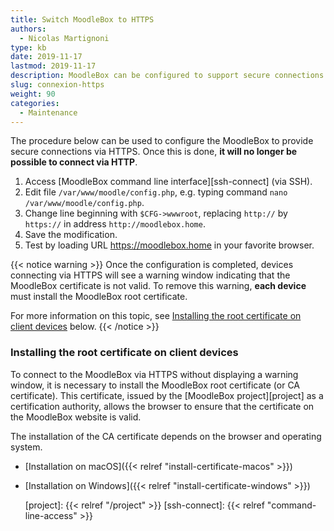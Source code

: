 ```yaml
---
title: Switch MoodleBox to HTTPS
authors:
  - Nicolas Martignoni
type: kb
date: 2019-11-17
lastmod: 2019-11-17
description: MoodleBox can be configured to support secure connections via HTTPS. This configuration requires manual intervention by a technically savvy person.
slug: connexion-https
weight: 90
categories:
  - Maintenance
---
```

The procedure below can be used to configure the MoodleBox to provide secure connections via HTTPS. Once this is done, __it will no longer be possible to connect via HTTP__.

1. Access [MoodleBox command line interface][ssh-connect] (via SSH).
2. Edit file `/var/www/moodle/config.php`, e.g. typing command `nano /var/www/moodle/config.php`.
3. Change line beginning with `$CFG->wwwroot`, replacing `http://` by `https://` in address `http://moodlebox.home`.
4. Save the modification.
5. Test by loading URL https://moodlebox.home in your favorite browser.

{{< notice warning >}}
Once the configuration is completed, devices connecting via HTTPS will see a warning window indicating that the MoodleBox certificate is not valid. To remove this warning, __each device__ must install the MoodleBox root certificate.

For more information on this topic, see [Installing the root certificate on client devices](#installing-the-root-certificate-on-client-devices) below.
{{< /notice >}}

### Installing the root certificate on client devices

To connect to the MoodleBox via HTTPS without displaying a warning window, it is necessary to install the MoodleBox root certificate (or CA certificate). This certificate, issued by the [MoodleBox project][project] as a certification authority, allows the browser to ensure that the certificate on the MoodleBox website is valid.

The installation of the CA certificate depends on the browser and operating system.

- [Installation on macOS]({{< relref "install-certificate-macos" >}})
- [Installation on Windows]({{< relref "install-certificate-windows" >}})

  [project]: {{< relref "/project" >}}
  [ssh-connect]: {{< relref "command-line-access" >}}
